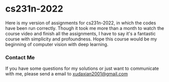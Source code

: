 # cs231n-2022
Here is my version of assignments for cs231n-2022, in which the codes have been run correctly. Though it took me more than a month to watch the course video and finish all the assignments, I have to say it's a fantastic course with simplicity and profoundness. Hope this course would be my beginning of computer vision with deep learning.  
### Contact Me
If you have some questions for my solutions or just want to communicate with me, please send a email to xudaxian2001@gmail.com
